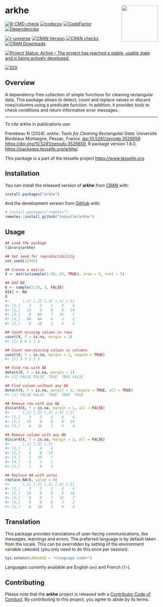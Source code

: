 
<!-- README.md is generated from README.Rmd. Please edit that file -->

# arkhe <img width=120px src="man/figures/logo.png" align="right" />

<!-- badges: start -->

[![R-CMD-check](https://github.com/tesselle/arkhe/workflows/R-CMD-check/badge.svg)](https://github.com/tesselle/arkhe/actions)
[![codecov](https://codecov.io/gh/tesselle/arkhe/branch/main/graph/badge.svg?token=3TUSMmF18Q)](https://app.codecov.io/gh/tesselle/arkhe)
[![CodeFactor](https://www.codefactor.io/repository/github/tesselle/arkhe/badge/main)](https://www.codefactor.io/repository/github/tesselle/arkhe/overview/main)
[![Dependencies](https://tinyverse.netlify.app/badge/arkhe)](https://cran.r-project.org/package=arkhe)

<a href="https://tesselle.r-universe.dev/arkhe"
class="pkgdown-devel"><img
src="https://tesselle.r-universe.dev/badges/arkhe"
alt="r-universe" /></a>
<a href="https://cran.r-project.org/package=arkhe"
class="pkgdown-release"><img
src="https://www.r-pkg.org/badges/version/arkhe"
alt="CRAN Version" /></a>
<a href="https://cran.r-project.org/web/checks/check_results_arkhe.html"
class="pkgdown-release"><img
src="https://badges.cranchecks.info/worst/arkhe.svg"
alt="CRAN checks" /></a>
<a href="https://cran.r-project.org/package=arkhe"
class="pkgdown-release"><img
src="https://cranlogs.r-pkg.org/badges/arkhe"
alt="CRAN Downloads" /></a>

[![Project Status: Active – The project has reached a stable, usable
state and is being actively
developed.](https://www.repostatus.org/badges/latest/active.svg)](https://www.repostatus.org/#active)

[![DOI](https://zenodo.org/badge/DOI/10.5281/zenodo.3526659.svg)](https://doi.org/10.5281/zenodo.3526659)
<!-- badges: end -->

## Overview

A dependency-free collection of simple functions for cleaning
rectangular data. This package allows to detect, count and replace
values or discard rows/columns using a predicate function. In addition,
it provides tools to check conditions and return informative error
messages.

------------------------------------------------------------------------

To cite arkhe in publications use:

Frerebeau N (2024). *arkhe: Tools for Cleaning Rectangular Data*.
Université Bordeaux Montaigne, Pessac, France.
<doi:10.5281/zenodo.3526659> <https://doi.org/10.5281/zenodo.3526659>, R
package version 1.8.0, <https://packages.tesselle.org/arkhe/>.

This package is a part of the tesselle project
<https://www.tesselle.org>.

## Installation

You can install the released version of **arkhe** from
[CRAN](https://CRAN.R-project.org) with:

``` r
install.packages("arkhe")
```

And the development version from [GitHub](https://github.com/) with:

``` r
# install.packages("remotes")
remotes::install_github("tesselle/arkhe")
```

## Usage

``` r
## Load the package
library(arkhe)

## Set seed for reproductibility
set.seed(12345)

## Create a matrix
X <- matrix(sample(1:10, 25, TRUE), nrow = 5, ncol = 5)

## Add NA
k <- sample(1:25, 3, FALSE)
X[k] <- NA
X
#>      [,1] [,2] [,3] [,4] [,5]
#> [1,]    3    2    1    4    4
#> [2,]   10    6    8    8   10
#> [3,]    8   NA    7   10    7
#> [4,]   NA   NA    6    3    2
#> [5,]    8   10    1    9    4

## Count missing values in rows
count(X, f = is.na, margin = 1)
#> [1] 0 0 1 2 0

## Count non-missing values in columns
count(X, f = is.na, margin = 2, negate = TRUE)
#> [1] 4 3 5 5 5

## Find row with NA
detect(X, f = is.na, margin = 1)
#> [1] FALSE FALSE  TRUE  TRUE FALSE

## Find column without any NA
detect(X, f = is.na, margin = 2, negate = TRUE, all = TRUE)
#> [1] FALSE FALSE  TRUE  TRUE  TRUE

## Remove row with any NA
discard(X, f = is.na, margin = 1, all = FALSE)
#>      [,1] [,2] [,3] [,4] [,5]
#> [1,]    3    2    1    4    4
#> [2,]   10    6    8    8   10
#> [3,]    8   10    1    9    4

## Remove column with any NA
discard(X, f = is.na, margin = 2, all = FALSE)
#>      [,1] [,2] [,3]
#> [1,]    1    4    4
#> [2,]    8    8   10
#> [3,]    7   10    7
#> [4,]    6    3    2
#> [5,]    1    9    4

## Replace NA with zeros
replace_NA(X, value = 0)
#>      [,1] [,2] [,3] [,4] [,5]
#> [1,]    3    2    1    4    4
#> [2,]   10    6    8    8   10
#> [3,]    8    0    7   10    7
#> [4,]    0    0    6    3    2
#> [5,]    8   10    1    9    4
```

## Translation

This package provides translations of user-facing communications, like
messages, warnings and errors. The preferred language is by default
taken from the locale. This can be overridden by setting of the
environment variable `LANGUAGE` (you only need to do this once per
session):

``` r
Sys.setenv(LANGUAGE = "<language code>")
```

Languages currently available are English (`en`) and French (`fr`).

## Contributing

Please note that the **arkhe** project is released with a [Contributor
Code of Conduct](https://www.tesselle.org/conduct.html). By contributing
to this project, you agree to abide by its terms.
